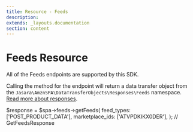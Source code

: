 ```yaml
---
title: Resource - Feeds
description: 
extends: _layouts.documentation
section: content
---
```


# Feeds Resource

All of the Feeds endpoints are supported by this SDK.

Calling the method for the endpoint will return a data transfer object from the `Jasara\AmznSPA\DataTransferObjects\Responses\Feeds` namespace. [Read more about responses](/docs/responses).

<x-endpoint-component endpoint="getFeeds" parameters="feeds/get-feeds" payload="feeds/GetFeedsResponse">
    <x-slot name="usage">
    $response = $spa->feeds->getFeeds(
        feed_types: ['POST_PRODUCT_DATA'], 
        marketplace_ids: ['ATVPDKIKX0DER'],
    ); // GetFeedsResponse
    </x-slot>
</x-endpoint-component>